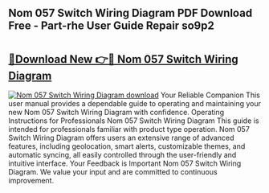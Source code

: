 ## Nom 057 Switch Wiring Diagram PDF Download Free - Part-rhe User Guide Repair so9p2

# <h2><a href="http://dfl0kn.blite.top/?on=Nom+057+Switch+Wiring+Diagram">🔗Download New 👉🔴 Nom 057 Switch Wiring Diagram</a></h2>

[![Nom 057 Switch Wiring Diagram download](https://i.imgur.com/lujVjoI.png)](http://dfl0kn.blite.top/?on=Nom+057+Switch+Wiring+Diagram)
Your Reliable Companion This user manual provides a dependable guide to operating and maintaining your new Nom 057 Switch Wiring Diagram with confidence. Operating Instructions for Professionals Nom 057 Switch Wiring Diagram This guide is intended for professionals familiar with product type operation. Nom 057 Switch Wiring Diagram offers users an extensive range of advanced features, including geolocation, smart alerts, customizable themes, and automatic syncing, all easily controlled through the user-friendly and intuitive interface. Your Feedback is Important Nom 057 Switch Wiring Diagram. We value your input and are committed to continuous improvement.
